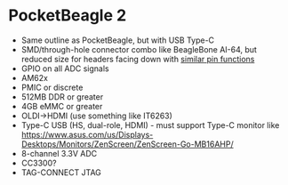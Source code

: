 # PocketBeagle 2

* Same outline as PocketBeagle, but with USB Type-C
* SMD/through-hole connector combo like BeagleBone AI-64, but reduced size for headers facing down with [similar pin functions](https://docs.beagleboard.io/latest/boards/pocketbeagle/original/ch07.html)
* GPIO on all ADC signals
* AM62x
* PMIC or discrete
* 512MB DDR or greater
* 4GB eMMC or greater
* OLDI->HDMI (use something like IT6263)
* Type-C USB (HS, dual-role, HDMI) - must support Type-C monitor like https://www.asus.com/us/Displays-Desktops/Monitors/ZenScreen/ZenScreen-Go-MB16AHP/
* 8-channel 3.3V ADC
* CC3300?
* TAG-CONNECT JTAG
